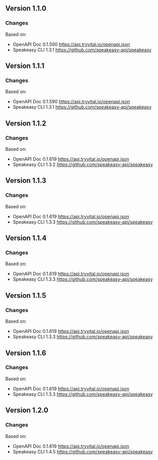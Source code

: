 

## Version 1.1.0
### Changes
Based on:
- OpenAPI Doc 0.1.590 https://api.tryvital.io/openapi.json
- Speakeasy CLI 1.3.1 https://github.com/speakeasy-api/speakeasy

## Version 1.1.1
### Changes
Based on:
- OpenAPI Doc 0.1.590 https://api.tryvital.io/openapi.json
- Speakeasy CLI 1.3.1 https://github.com/speakeasy-api/speakeasy

## Version 1.1.2
### Changes
Based on:
- OpenAPI Doc 0.1.619 https://api.tryvital.io/openapi.json
- Speakeasy CLI 1.3.2 https://github.com/speakeasy-api/speakeasy

## Version 1.1.3
### Changes
Based on:
- OpenAPI Doc 0.1.619 https://api.tryvital.io/openapi.json
- Speakeasy CLI 1.3.3 https://github.com/speakeasy-api/speakeasy

## Version 1.1.4
### Changes
Based on:
- OpenAPI Doc 0.1.619 https://api.tryvital.io/openapi.json
- Speakeasy CLI 1.3.3 https://github.com/speakeasy-api/speakeasy

## Version 1.1.5
### Changes
Based on:
- OpenAPI Doc 0.1.619 https://api.tryvital.io/openapi.json
- Speakeasy CLI 1.3.3 https://github.com/speakeasy-api/speakeasy

## Version 1.1.6
### Changes
Based on:
- OpenAPI Doc 0.1.619 https://api.tryvital.io/openapi.json
- Speakeasy CLI 1.3.3 https://github.com/speakeasy-api/speakeasy

## Version 1.2.0
### Changes
Based on:
- OpenAPI Doc 0.1.619 https://api.tryvital.io/openapi.json
- Speakeasy CLI 1.4.5 https://github.com/speakeasy-api/speakeasy